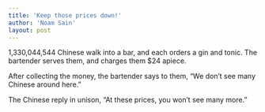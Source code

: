 ```yaml
---
title: 'Keep those prices down!'
author: 'Noam Sain'
layout: post
---
```


1,330,044,544 Chinese walk into a bar, and each orders a gin and tonic. The bartender serves them, and charges them $24 apiece.

After collecting the money, the bartender says to them, “We don’t see many Chinese around here.”

The Chinese reply in unison, “At these prices, you won’t see many more.”